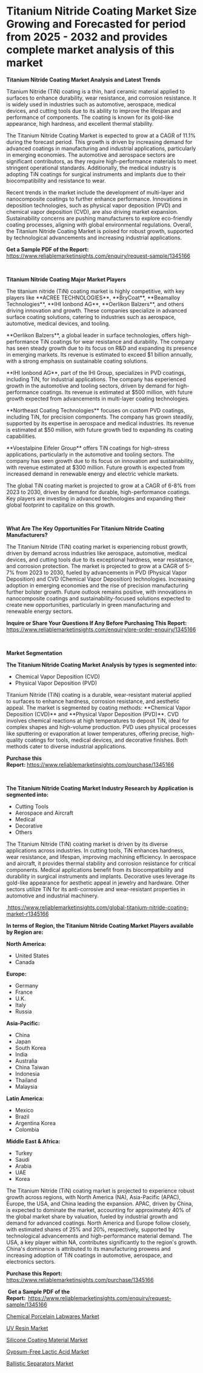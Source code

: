 <p><h1>Titanium Nitride Coating Market Size Growing and Forecasted for period from 2025 - 2032 and provides complete market analysis of this market</h1></p><p><strong>Titanium Nitride Coating Market Analysis and Latest Trends</strong></p>
<p><p>Titanium Nitride (TiN) coating is a thin, hard ceramic material applied to surfaces to enhance durability, wear resistance, and corrosion resistance. It is widely used in industries such as automotive, aerospace, medical devices, and cutting tools due to its ability to improve the lifespan and performance of components. The coating is known for its gold-like appearance, high hardness, and excellent thermal stability.</p><p>The Titanium Nitride Coating Market is expected to grow at a CAGR of 11.1% during the forecast period. This growth is driven by increasing demand for advanced coatings in manufacturing and industrial applications, particularly in emerging economies. The automotive and aerospace sectors are significant contributors, as they require high-performance materials to meet stringent operational standards. Additionally, the medical industry is adopting TiN coatings for surgical instruments and implants due to their biocompatibility and resistance to wear.</p><p>Recent trends in the market include the development of multi-layer and nanocomposite coatings to further enhance performance. Innovations in deposition technologies, such as physical vapor deposition (PVD) and chemical vapor deposition (CVD), are also driving market expansion. Sustainability concerns are pushing manufacturers to explore eco-friendly coating processes, aligning with global environmental regulations. Overall, the Titanium Nitride Coating Market is poised for robust growth, supported by technological advancements and increasing industrial applications.</p></p>
<p><strong>Get a Sample PDF of the Report:&nbsp;</strong> <a href="https://www.reliablemarketinsights.com/enquiry/request-sample/1345166?utm_campaign=2012&utm_medium=2&utm_source=Github&utm_content=ia&utm_term=26012025&utm_id=titanium-nitride-coating">https://www.reliablemarketinsights.com/enquiry/request-sample/1345166</a></p>
<p>&nbsp;</p>
<p><strong>Titanium Nitride Coating Major Market Players</strong></p>
<p><p>The titanium nitride (TiN) coating market is highly competitive, with key players like **ACREE TECHNOLOGIES**, **BryCoat**, **Beamalloy Technologies**, **IHI Ionbond AG**, **Oerlikon Balzers**, and others driving innovation and growth. These companies specialize in advanced surface coating solutions, catering to industries such as aerospace, automotive, medical devices, and tooling.</p><p>**Oerlikon Balzers**, a global leader in surface technologies, offers high-performance TiN coatings for wear resistance and durability. The company has seen steady growth due to its focus on R&D and expanding its presence in emerging markets. Its revenue is estimated to exceed $1 billion annually, with a strong emphasis on sustainable coating solutions.</p><p>**IHI Ionbond AG**, part of the IHI Group, specializes in PVD coatings, including TiN, for industrial applications. The company has experienced growth in the automotive and tooling sectors, driven by demand for high-performance coatings. Its revenue is estimated at $500 million, with future growth expected from advancements in multi-layer coating technologies.</p><p>**Northeast Coating Technologies** focuses on custom PVD coatings, including TiN, for precision components. The company has grown steadily, supported by its expertise in aerospace and medical industries. Its revenue is estimated at $50 million, with future growth tied to expanding its coating capabilities.</p><p>**Voestalpine Eifeler Group** offers TiN coatings for high-stress applications, particularly in the automotive and tooling sectors. The company has seen growth due to its focus on innovation and sustainability, with revenue estimated at $300 million. Future growth is expected from increased demand in renewable energy and electric vehicle markets.</p><p>The global TiN coating market is projected to grow at a CAGR of 6-8% from 2023 to 2030, driven by demand for durable, high-performance coatings. Key players are investing in advanced technologies and expanding their global footprint to capitalize on this growth.</p></p>
<p>&nbsp;</p>
<p><strong>What Are The Key Opportunities For Titanium Nitride Coating Manufacturers?</strong></p>
<p><p>The Titanium Nitride (TiN) coating market is experiencing robust growth, driven by demand across industries like aerospace, automotive, medical devices, and cutting tools due to its exceptional hardness, wear resistance, and corrosion protection. The market is projected to grow at a CAGR of 5-7% from 2023 to 2030, fueled by advancements in PVD (Physical Vapor Deposition) and CVD (Chemical Vapor Deposition) technologies. Increasing adoption in emerging economies and the rise of precision manufacturing further bolster growth. Future outlook remains positive, with innovations in nanocomposite coatings and sustainability-focused solutions expected to create new opportunities, particularly in green manufacturing and renewable energy sectors.</p></p>
<p><strong>Inquire or Share Your Questions If Any Before Purchasing This Report:</strong> <a href="https://www.reliablemarketinsights.com/enquiry/pre-order-enquiry/1345166?utm_campaign=2012&utm_medium=2&utm_source=Github&utm_content=ia&utm_term=26012025&utm_id=titanium-nitride-coating">https://www.reliablemarketinsights.com/enquiry/pre-order-enquiry/1345166</a></p>
<p>&nbsp;</p>
<p><strong>Market Segmentation</strong></p>
<p><strong>The Titanium Nitride Coating Market Analysis by types is segmented into:</strong></p>
<p><ul><li>Chemical Vapor Deposition (CVD)</li><li>Physical Vapor Deposition (PVD)</li></ul></p>
<p><p>Titanium Nitride (TiN) coating is a durable, wear-resistant material applied to surfaces to enhance hardness, corrosion resistance, and aesthetic appeal. The market is segmented by coating methods: **Chemical Vapor Deposition (CVD)** and **Physical Vapor Deposition (PVD)**. CVD involves chemical reactions at high temperatures to deposit TiN, ideal for complex shapes and high-volume production. PVD uses physical processes like sputtering or evaporation at lower temperatures, offering precise, high-quality coatings for tools, medical devices, and decorative finishes. Both methods cater to diverse industrial applications.</p></p>
<p><strong>Purchase this Report:&nbsp;</strong><a href="https://www.reliablemarketinsights.com/purchase/1345166?utm_campaign=2012&utm_medium=2&utm_source=Github&utm_content=ia&utm_term=26012025&utm_id=titanium-nitride-coating">https://www.reliablemarketinsights.com/purchase/1345166</a></p>
<p>&nbsp;</p>
<p><strong>The Titanium Nitride Coating Market Industry Research by Application is segmented into:</strong></p>
<p><ul><li>Cutting Tools</li><li>Aerospace and Aircraft</li><li>Medical</li><li>Decorative</li><li>Others</li></ul></p>
<p><p>The Titanium Nitride (TiN) coating market is driven by its diverse applications across industries. In cutting tools, TiN enhances hardness, wear resistance, and lifespan, improving machining efficiency. In aerospace and aircraft, it provides thermal stability and corrosion resistance for critical components. Medical applications benefit from its biocompatibility and durability in surgical instruments and implants. Decorative uses leverage its gold-like appearance for aesthetic appeal in jewelry and hardware. Other sectors utilize TiN for its anti-corrosive and wear-resistant properties in automotive and industrial machinery.</p></p>
<p><a href="https://www.reliablemarketinsights.com/global-titanium-nitride-coating-market-r1345166?utm_campaign=2012&utm_medium=2&utm_source=Github&utm_content=ia&utm_term=26012025&utm_id=titanium-nitride-coating">&nbsp;https://www.reliablemarketinsights.com/global-titanium-nitride-coating-market-r1345166</a></p>
<p><strong>In terms of Region, the Titanium Nitride Coating Market Players available by Region are:</strong></p>
<p>
    <p> <strong> North America: </strong>
        <ul>
            <li>United States</li>
            <li>Canada</li>
        </ul>
        </p> 
    <p> <strong> Europe: </strong>
        <ul>
            <li>Germany</li>
            <li>France</li>
            <li>U.K.</li>
            <li>Italy</li>
            <li>Russia</li>
        </ul>
        </p> 
    <p> <strong> Asia-Pacific: </strong>
        <ul>
            <li>China</li>
            <li>Japan</li>
            <li>South Korea</li>
            <li>India</li>
            <li>Australia</li>
            <li>China Taiwan</li>
            <li>Indonesia</li>
            <li>Thailand</li>
            <li>Malaysia</li>
        </ul>
        </p> 
    <p> <strong> Latin America: </strong>
        <ul>
            <li>Mexico</li>
            <li>Brazil</li>
            <li>Argentina Korea</li>
            <li>Colombia</li>
        </ul>
        </p> 
    <p> <strong> Middle East & Africa: </strong>
        <ul>
            <li>Turkey</li>
            <li>Saudi</li>
            <li>Arabia</li>
            <li>UAE</li>
            <li>Korea</li>
        </ul>
    </p>
    </p>
<p><p>The Titanium Nitride (TiN) coating market is projected to experience robust growth across regions, with North America (NA), Asia-Pacific (APAC), Europe, the USA, and China leading the expansion. APAC, driven by China, is expected to dominate the market, accounting for approximately 40% of the global market share by valuation, fueled by industrial growth and demand for advanced coatings. North America and Europe follow closely, with estimated shares of 25% and 20%, respectively, supported by technological advancements and high-performance material demand. The USA, a key player within NA, contributes significantly to the region's growth. China's dominance is attributed to its manufacturing prowess and increasing adoption of TiN coatings in automotive, aerospace, and electronics sectors.</p></p>
<p><strong>Purchase this Report: </strong><a href="https://www.reliablemarketinsights.com/purchase/1345166?utm_campaign=2012&utm_medium=2&utm_source=Github&utm_content=ia&utm_term=26012025&utm_id=titanium-nitride-coating">https://www.reliablemarketinsights.com/purchase/1345166</a></p>
<p>&nbsp;<strong>Get a Sample PDF of the Report:&nbsp;&nbsp;</strong><a href="https://www.reliablemarketinsights.com/enquiry/request-sample/1345166?utm_campaign=2012&utm_medium=2&utm_source=Github&utm_content=ia&utm_term=26012025&utm_id=titanium-nitride-coating">https://www.reliablemarketinsights.com/enquiry/request-sample/1345166</a></p>
<p><strong></strong></p>
<p><p><a href="https://www.linkedin.com/pulse/chemical-porcelain-labwares-market-size-analysis-2025-2032-mb0fc?utm_campaign=2012&utm_medium=2&utm_source=Github&utm_content=ia&utm_term=26012025&utm_id=titanium-nitride-coating">Chemical Porcelain Labwares Market</a></p><p><a href="https://github.com/seanmcma708/Market-Research-Report-List-1/blob/main/uv-resin-market.md?utm_campaign=2012&utm_medium=2&utm_source=Github&utm_content=ia&utm_term=26012025&utm_id=titanium-nitride-coating">UV Resin Market</a></p><p><a href="https://github.com/GenaGaines34/Market-Research-Report-List-1/blob/main/silicone-coating-material-market.md?utm_campaign=2012&utm_medium=2&utm_source=Github&utm_content=ia&utm_term=26012025&utm_id=titanium-nitride-coating">Silicone Coating Material Market</a></p><p><a href="https://www.linkedin.com/pulse/detailed-examination-gypsum-free-lactic-acid-market-macro-overview-qclme?utm_campaign=2012&utm_medium=2&utm_source=Github&utm_content=ia&utm_term=26012025&utm_id=titanium-nitride-coating">Gypsum-Free Lactic Acid Market</a></p><p><a href="https://www.linkedin.com/pulse/comprehensive-examination-ballistic-separators-market-size-share-tdoif?utm_campaign=2012&utm_medium=2&utm_source=Github&utm_content=ia&utm_term=26012025&utm_id=titanium-nitride-coating">Ballistic Separators Market</a></p></p>